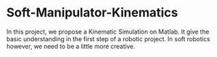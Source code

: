 # Soft-Manipulator-Kinematics
In this project, we propose a Kinematic Simulation on Matlab. It give the basic understanding in the first step of a robotic project. In soft robotics however, we need to be a little more creative.
